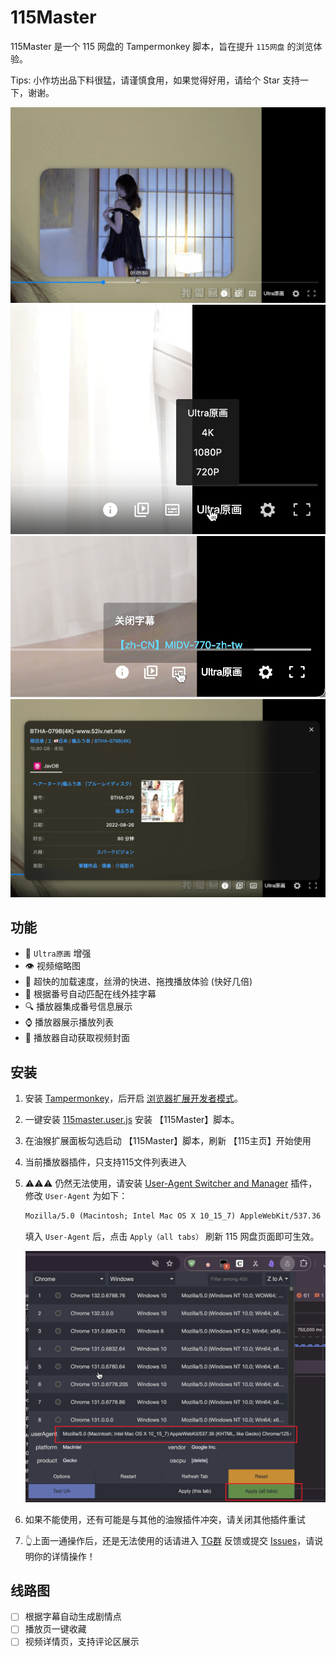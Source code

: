 # 115Master

115Master 是一个 115 网盘的 Tampermonkey 脚本，旨在提升 `115网盘` 的浏览体验。

Tips: 小作坊出品下料很猛，请谨慎食用，如果觉得好用，请给个 Star 支持一下，谢谢。

![player](./docs/images/player.png)
![quality](./docs/images/quality.png)
![subtitle](./docs/images/subtitle.png)
![javInfo](./docs/images/javInfo.png)

## 功能

- 🎨 `Ultra原画` 增强
- 👁 视频缩略图
- 🚀 超快的加载速度，丝滑的快进、拖拽播放体验 (快好几倍)
- 🤖 根据番号自动匹配在线外挂字幕
- 🔍 播放器集成番号信息展示
- ⌚ 播放器展示播放列表
- 🍯 播放器自动获取视频封面

## 安装

1. 安装 [Tampermonkey](https://www.tampermonkey.net/)，后开启 [浏览器扩展开发者模式](https://www.tampermonkey.net/faq.php#Q209)。

2. 一键安装 [115master.user.js](https://github.com/cbingb666/115master/releases/latest/download/115master.user.js) 安装 【115Master】脚本。

3. 在油猴扩展面板勾选启动 【115Master】脚本，刷新 【115主页】开始使用

4. 当前播放器插件，只支持115文件列表进入

5. ⚠️⚠️⚠️ 仍然无法使用，请安装 [User-Agent Switcher and Manager](https://chromewebstore.google.com/detail/user-agent-switcher-and-m/bhchdcejhohfmigjafbampogmaanbfkg) 插件，修改 `User-Agent` 为如下：

    ```txt
    Mozilla/5.0 (Macintosh; Intel Mac OS X 10_15_7) AppleWebKit/537.36 (KHTML, like Gecko) Chrome/125.0.0.0 Safari/537.36 115Browser/27.0.6.3
    ```

    填入 `User-Agent` 后，点击 `Apply（all tabs）` 刷新 115 网盘页面即可生效。

    ![user-agent](./docs/images/useragent.png)

6. 如果不能使用，还有可能是与其他的油猴插件冲突，请关闭其他插件重试

7. 👆上面一通操作后，还是无法使用的话请进入 [TG群](https://t.me/+EzfL2xXhlOA4ZjBh) 反馈或提交 [Issues](https://github.com/cbingb666/115master/issues)，请说明你的详情操作！

## 线路图

- [ ] 根据字幕自动生成剧情点
- [ ] 播放页一键收藏
- [ ] 视频详情页，支持评论区展示
